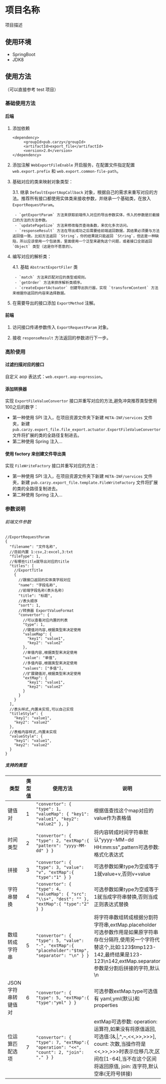 # 项目名称

项目描述

## 使用环境

- SpringBoot
- JDK8

## 使用方法

（可以直接参考 test 项目）

### 基础使用方法

#### 后端

1. 添加依赖

    ```
    <dependency>
         <groupId>pub.carzy</groupId>
         <artifactId>export_file</artifactId>
         <version>2.0</version>
    </dependency>
    ```

2. 添加注解 `WebExportFileEnable` 开启服务，在配置文件指定配置 `web.export.prefix` 和 `web.export.common-file-path`。

3. 基础对应的类来映射对象类型：

   3.1. 继承 `DefaultExportAopCallback` 对象，根据自己的需求来重写对应的方法。推荐所有接口都使用实体类来接收参数，并继承一个基础类，在放入 `ExportRequestParam`。

        - `getExportParam` 方法来获取前端传入对应的导出参数实体，传入的参数是拦截接口的方法的方法参数。
        - `updatePageSize` 方法来修改每页查询条数，来优化多次访问。
        - `responseResult` 方法在导出成功之后需要给前端返回数据，其结果必须要与方法返回值一致。比如方法返回 `String`，你的结果就只能返回 `String`，但这是一种缺陷，所以应该使用一个包装类，里面使用一个泛型来避免这个问题，或者接口全部返回 `Object` 类型（这是你不愿意的）。

4. 编写对应的解析类：

   4.1. 基础 `AbstractExportFiler` 类

        - `match` 方法来匹配对应的类型或规则。
        - `getOrder` 方法来排序解析类顺序。
        - `createExportActuator` 创建导出执行器，实现 `transformContent` 方法来根据你返回的内容来选择数据。

5. 在需要导出的接口添加 `ExportMethod` 注解。

#### 前端

1. 访问接口传递参数传入 `ExportRequestParam` 对象。

2. 接收 `responseResult` 方法返回的参数进行下一步。

### 高阶使用

#### 过滤扫描对应的接口

自定义 aop 表达式：`web.export.aop-expression`。

#### 添加转换器

实现 `ExportFileValueConvertor` 接口并重写对应的方法,避免冲突推荐类型使用100之后的数字：

   - 第一种使用 SPI 注入，在项目资源文件夹下新建 `META-INF/services` 文件夹，新建 `pub.carzy.export_file.file_export.actuator.ExportFileValueConvertor` 文件将扩展的类的全路径复制进去。
   - 第二种使用 Spring 注入...

#### 使用 factory 来创建文件导出类

实现 `FileWriteFactory` 接口并重写对应的方法：

   - 第一种使用 SPI 注入，在项目资源文件夹下新建 `META-INF/services` 文件夹，新建 `pub.carzy.export_file.template.FileWriteFactory` 文件将扩展的类的全路径复制进去。
   - 第二种使用 Spring 注入...
### 参数说明

###### 前端文件参数

```
//ExportRequestParam
{
  "filename": "文件名称",
  //目前内置 1:csv,2:excel,3:txt
  "fileType": 1,
  //有哪些title就导出对应的title
  "titles": [
    //ExportTitle
    {
      //跟接口返回的实体类字段对应
      "name": "字段名称",
      //前端字段名称(表头名称)
      "title": "标题",
      //表头顺序
      "sort": 1,
      //转换器 ExportValueFormat
      "convertor": {
        //可以查看对应内置的列表
        "type": 1,
        //键值对内容,根据类型来决定使用
        "valueMap": {
          "key1": "value1",
          "key2": "value2"
        },
        //单值内容,根据类型来决定使用
        "value": "单值",
        //多值内容,根据类型来决定使用
        "values": ["多值"],
        //扩展键值对,根据类型来决定使用
        "extMap": {
          "key1": "value1",
          "key2": "value2"
        }
      }
    }
  ],
  //表头样式,内置未实现,可以自己实现
  "titleStyle": {
    "key1": "value1",
    "key2": "value2"
  },
  //表格内容样式,内置未实现
  "valueStyle": {
    "key1": "value1",
    "key2": "value2"
  }
}

```
##### 支持的类型

| 类型 | 类型值 | 使用方法 | 说明 |
| ------ | ------ | ------ | ------ |
| 键值对 | 1 | ```"convertor": { "type": 1, "valueMap": { "key1": "value1", "key2": "value2" }, }``` | 根据值查找这个map对应的value作为表格值 |
| 时间类型 | 2 | ```"convertor": { "type": 2, "extMap":{ "pattern": "yyyy-MM-dd" } }``` | 将内容转成时间字符串默认"yyyy-MM-dd HH:mm:ss",pattern可选参数:格式化表达式 |
| 拼接 | 3 | `"convertor": { "type": 3, "value": "v", "extMap":{ "type":"1" } }` | 可选参数如果type为空或等于1就value+v,否则v+value |
| 字符串替换 | 4 | ```"convertor": { "type": 4, "valueMap": { "src": "\\s+", "dest": "" }, "extMap":{ "type":"2" } }``` | 可选参数如果type为空或等于1就当成字符串替换,否则当成正则表达式替换 |
| 数组转成字符串 | 5 | ```"convertor": { "type": 5, "value": "-", "extMap":{ "placeholder":"$tmp", "separator": "\n" } }``` | 将字符串数组转成根据分割符字符串,extMap.placeholder可选参数作用是如果原字符串存在分隔符,使用另一个字符代替这个,比如:123$tmp123-142,最终结果是123-123\n142,extMap.separator参数是分割后拼接的字符,默认\n |
| JSON字符串转键值对 | 6 | ```"convertor": { "type": 5, "extMap":{ "type":"yml" } }``` | 可选参数extMap.type可选值有 yaml,yml(默认)和properties |
| 位运算匹配选项 | 7 | ```"convertor": { "type": 7, "extMap":{ "operation": "<<", "count": 2, "join": "," } }``` | extMap可选参数: operation:运算符,如果没有将原值返回,可选值:[&,\|,^,~,<<,>>,>>>], count: 次数,当操作符是<<,>>,>>>时表示位移几次,区间在[1-64],当不在这个区间将返回原值, join: 连字符,默认空串(无符号拼接) |
